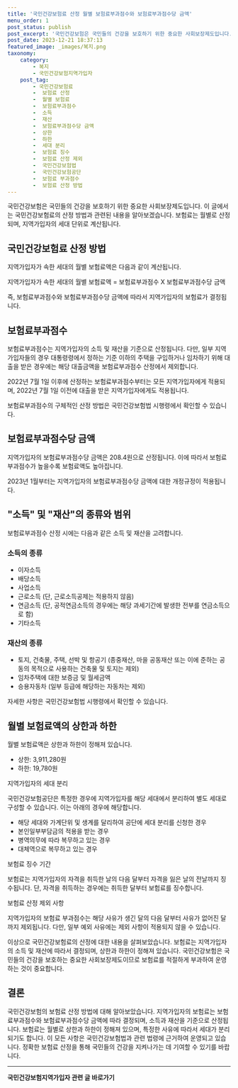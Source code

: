 ```yaml
---
title: '국민건강보험료 산정 월별 보험료부과점수와 보험료부과점수당 금액'
menu_order: 1
post_status: publish
post_excerpt: '국민건강보험은 국민들의 건강을 보호하기 위한 중요한 사회보장제도입니다. 이 글에서는 국민건강보험료의 산정 방법과 관련된 내용을 알아보겠습니다. 보험료는 월별로 산정되며, 지역가입자의 세대 단위로 계산됩니다.'
post_date: 2023-12-21 18:37:13
featured_image: _images/복지.png
taxonomy:
    category:
        - 복지
        - 국민건강보험지역가입자
    post_tag:
        - 국민건강보험료
        -  보험료 산정
        -  월별 보험료
        -  보험료부과점수
        -  소득
        -  재산
        -  보험료부과점수당 금액
        -  상한
        -  하한
        -  세대 분리
        -  보험료 징수
        -  보험료 산정 제외
        -  국민건강보험법
        -  국민건강보험공단
        -  보험료 부과점수
        -  보험료 산정 방법
---
```



국민건강보험은 국민들의 건강을 보호하기 위한 중요한 사회보장제도입니다. 이 글에서는 국민건강보험료의 산정 방법과 관련된 내용을 알아보겠습니다. 보험료는 월별로 산정되며, 지역가입자의 세대 단위로 계산됩니다.

## 국민건강보험료 산정 방법

지역가입자가 속한 세대의 월별 보험료액은 다음과 같이 계산됩니다.

지역가입자가 속한 세대의 월별 보험료액 = 보험료부과점수 X 보험료부과점수당 금액

즉, 보험료부과점수와 보험료부과점수당 금액에 따라서 지역가입자의 보험료가 결정됩니다.

## 보험료부과점수

보험료부과점수는 지역가입자의 소득 및 재산을 기준으로 산정됩니다. 다만, 일부 지역가입자들의 경우 대통령령에서 정하는 기준 이하의 주택을 구입하거나 임차하기 위해 대출을 받은 경우에는 해당 대출금액을 보험료부과점수 산정에서 제외합니다.

2022년 7월 1일 이후에 산정하는 보험료부과점수부터는 모든 지역가입자에게 적용되며, 2022년 7월 1일 이전에 대출을 받은 지역가입자에게도 적용됩니다.

보험료부과점수의 구체적인 산정 방법은 국민건강보험법 시행령에서 확인할 수 있습니다.

## 보험료부과점수당 금액

지역가입자의 보험료부과점수당 금액은 208.4원으로 산정됩니다. 이에 따라서 보험료부과점수가 높을수록 보험료액도 높아집니다.

2023년 1월부터는 지역가입자의 보험료부과점수당 금액에 대한 개정규정이 적용됩니다.

## "소득" 및 "재산"의 종류와 범위

보험료부과점수 산정 시에는 다음과 같은 소득 및 재산을 고려합니다.

### 소득의 종류

- 이자소득
- 배당소득
- 사업소득
- 근로소득 (단, 근로소득공제는 적용하지 않음)
- 연금소득 (단, 공적연금소득의 경우에는 해당 과세기간에 발생한 전부를 연금소득으로 함)
- 기타소득

### 재산의 종류

- 토지, 건축물, 주택, 선박 및 항공기 (종중재산, 마을 공동재산 또는 이에 준하는 공동의 목적으로 사용하는 건축물 및 토지는 제외)
- 임차주택에 대한 보증금 및 월세금액
- 승용자동차 (일부 등급에 해당하는 자동차는 제외)

자세한 사항은 국민건강보험법 시행령에서 확인할 수 있습니다.

## 월별 보험료액의 상한과 하한

월별 보험료액은 상한과 하한이 정해져 있습니다.

- 상한: 3,911,280원
- 하한: 19,780원

지역가입자의 세대 분리

국민건강보험공단은 특정한 경우에 지역가입자를 해당 세대에서 분리하여 별도 세대로 구성할 수 있습니다. 이는 아래의 경우에 해당합니다.

- 해당 세대와 가계단위 및 생계를 달리하여 공단에 세대 분리를 신청한 경우
- 본인일부부담금의 적용을 받는 경우
- 병역의무에 따라 복무하고 있는 경우
- 대체역으로 복무하고 있는 경우

보험료 징수 기간

보험료는 지역가입자의 자격을 취득한 날의 다음 달부터 자격을 잃은 날의 전날까지 징수됩니다. 단, 자격을 취득하는 경우에는 취득한 달부터 보험료를 징수합니다.

보험료 산정 제외 사항

지역가입자의 보험료 부과점수는 해당 사유가 생긴 달의 다음 달부터 사유가 없어진 달까지 제외됩니다. 다만, 일부 예외 사유에는 제외 사항이 적용되지 않을 수 있습니다.

이상으로 국민건강보험료의 산정에 대한 내용을 살펴보았습니다. 보험료는 지역가입자의 소득 및 재산에 따라서 결정되며, 상한과 하한이 정해져 있습니다. 국민건강보험은 국민들의 건강을 보호하는 중요한 사회보장제도이므로 보험료를 적절하게 부과하여 운영하는 것이 중요합니다.

## 결론

국민건강보험의 보험료 산정 방법에 대해 알아보았습니다. 지역가입자의 보험료는 보험료부과점수와 보험료부과점수당 금액에 따라 결정되며, 소득과 재산을 기준으로 산정됩니다. 보험료는 월별로 상한과 하한이 정해져 있으며, 특정한 사유에 따라서 세대가 분리되기도 합니다. 이 모든 사항은 국민건강보험법과 관련 법령에 근거하여 운영되고 있습니다. 정확한 보험료 산정을 통해 국민들의 건강을 지켜나가는 데 기여할 수 있기를 바랍니다.
<!-- wp:separator -->
<hr class="wp-block-separator has-alpha-channel-opacity"/>
<!-- /wp:separator -->

<!-- wp:group {"backgroundColor":"base","layout":{"type":"constrained"}} -->
<div class="wp-block-group has-base-background-color has-background"><!-- wp:paragraph {"align":"center","fontSize":"medium"} -->
<p class="has-text-align-center has-large-font-size"><strong>국민건강보험지역가입자 관련 글 바로가기</strong></p>
<!-- /wp:paragraph -->


<!-- wp:latest-posts
{"categories":[{"id":14891,"count":19,"description":"","link":"https://uknowlaw.com/category/%ea%b5%ad%eb%af%bc%ea%b1%b4%ea%b0%95%eb%b3%b4%ed%97%98%ec%a7%80%ec%97%ad%ea%b0%80%ec%9e%85%ec%9e%90/","name":"국민건강보험지역가입자","slug":"국민건강보험지역가입자","taxonomy":"category","parent":0,"meta":[],"_links":{"self":[{"href":"https://uknowlaw.com/wp-json/wp/v2/categories/14891"}],"collection":[{"href":"https://uknowlaw.com/wp-json/wp/v2/categories"}],"about":[{"href":"https://uknowlaw.com/wp-json/wp/v2/taxonomies/category"}],"wp:post_type":[{"href":"https://uknowlaw.com/wp-json/wp/v2/posts?categories=14891"}],"curies":[{"name":"wp","href":"https://api.w.org/{rel}","templated":true}]}}],"postsToShow":100,"excerptLength":28,"postLayout":"grid","columns":2,"featuredImageAlign":"left","featuredImageSizeSlug":"large","fontSize":"small"} /--></div>
<!-- /wp:group -->